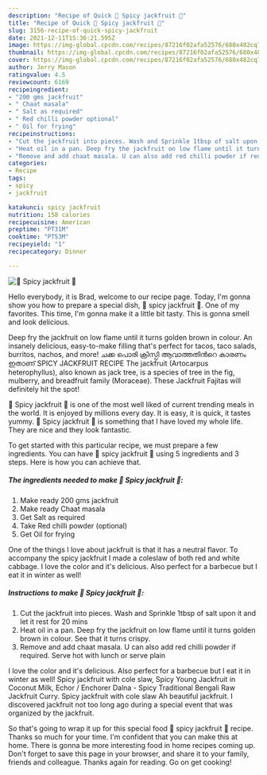 ```yaml
---
description: "Recipe of Quick 🥣 Spicy jackfruit 🧂"
title: "Recipe of Quick 🥣 Spicy jackfruit 🧂"
slug: 3156-recipe-of-quick-spicy-jackfruit
date: 2021-12-11T15:36:21.595Z
image: https://img-global.cpcdn.com/recipes/87216f02afa52576/680x482cq70/spicy-jackfruit-recipe-main-photo.jpg
thumbnail: https://img-global.cpcdn.com/recipes/87216f02afa52576/680x482cq70/spicy-jackfruit-recipe-main-photo.jpg
cover: https://img-global.cpcdn.com/recipes/87216f02afa52576/680x482cq70/spicy-jackfruit-recipe-main-photo.jpg
author: Jerry Mason
ratingvalue: 4.5
reviewcount: 6169
recipeingredient:
- "200 gms jackfruit"
- " Chaat masala"
- " Salt as required"
- " Red chilli powder optional"
- " Oil for frying"
recipeinstructions:
- "Cut the jackfruit into pieces. Wash and Sprinkle 1tbsp of salt upon it and let it rest for 20 mins"
- "Heat oil in a pan. Deep fry the jackfruit on low flame until it turns golden brown in colour. See that it turns crispy."
- "Remove and add chaat masala. U can also add red chilli powder if required. Serve hot with lunch or serve plain"
categories:
- Recipe
tags:
- spicy
- jackfruit

katakunci: spicy jackfruit 
nutrition: 158 calories
recipecuisine: American
preptime: "PT31M"
cooktime: "PT53M"
recipeyield: "1"
recipecategory: Dinner

---
```



![🥣 Spicy jackfruit 🧂](https://img-global.cpcdn.com/recipes/87216f02afa52576/680x482cq70/spicy-jackfruit-recipe-main-photo.jpg)

Hello everybody, it is Brad, welcome to our recipe page. Today, I'm gonna show you how to prepare a special dish, 🥣 spicy jackfruit 🧂. One of my favorites. This time, I'm gonna make it a little bit tasty. This is gonna smell and look delicious.

Deep fry the jackfruit on low flame until it turns golden brown in colour. An insanely delicious, easy-to-make filling that&#39;s perfect for tacos, taco salads, burritos, nachos, and more! ചക്ക പൊരി ക്രിസ്പി ആവാത്തതിൻറെ കാരണം ഇതാണ് SPICY JACKFRUIT RECIPE The jackfruit (Artocarpus heterophyllus), also known as jack tree, is a species of tree in the fig, mulberry, and breadfruit family (Moraceae). These Jackfruit Fajitas will definitely hit the spot!

🥣 Spicy jackfruit 🧂 is one of the most well liked of current trending meals in the world. It is enjoyed by millions every day. It is easy, it is quick, it tastes yummy. 🥣 Spicy jackfruit 🧂 is something that I have loved my whole life. They are nice and they look fantastic.


To get started with this particular recipe, we must prepare a few ingredients. You can have 🥣 spicy jackfruit 🧂 using 5 ingredients and 3 steps. Here is how you can achieve that.

<!--inarticleads1-->

##### The ingredients needed to make 🥣 Spicy jackfruit 🧂:

1. Make ready 200 gms jackfruit
1. Make ready  Chaat masala
1. Get  Salt as required
1. Take  Red chilli powder (optional)
1. Get  Oil for frying


One of the things I love about jackfruit is that it has a neutral flavor. To accompany the spicy jackfruit I made a coleslaw of both red and white cabbage. I love the color and it&#39;s delicious. Also perfect for a barbecue but I eat it in winter as well! 

<!--inarticleads2-->

##### Instructions to make 🥣 Spicy jackfruit 🧂:

1. Cut the jackfruit into pieces. Wash and Sprinkle 1tbsp of salt upon it and let it rest for 20 mins
1. Heat oil in a pan. Deep fry the jackfruit on low flame until it turns golden brown in colour. See that it turns crispy.
1. Remove and add chaat masala. U can also add red chilli powder if required. Serve hot with lunch or serve plain


I love the color and it&#39;s delicious. Also perfect for a barbecue but I eat it in winter as well! Spicy jackfruit with cole slaw, Spicy Young Jackfruit in Coconut Milk, Echor / Enchorer Dalna - Spicy Traditional Bengali Raw Jackfruit Curry. Spicy jackfruit with cole slaw Ah beautiful jackfruit. I discovered jackfruit not too long ago during a special event that was organized by the jackfruit. 

So that's going to wrap it up for this special food 🥣 spicy jackfruit 🧂 recipe. Thanks so much for your time. I'm confident that you can make this at home. There is gonna be more interesting food in home recipes coming up. Don't forget to save this page in your browser, and share it to your family, friends and colleague. Thanks again for reading. Go on get cooking!
